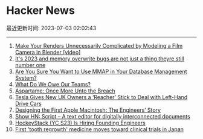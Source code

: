 # Hacker News

最近更新时间: 2023-07-03 02:02:43

--- 
1. [Make Your Renders Unnecessarily Complicated by Modeling a Film Camera in Blender [video]](https://www.youtube.com/watch?v=YE9rEQAGpLw) 
2. [It's 2023 and memory overwrite bugs are not just a thing theyre still number one](https://www.theregister.com/2023/06/29/cwe_top_25_2023/) 
3. [Are You Sure You Want to Use MMAP in Your Database Management System?](https://db.cs.cmu.edu/mmap-cidr2022/) 
4. [What Do We Owe Our Teams?](https://www.mironov.com/owe/) 
5. [Aspartame: Once More Unto the Breach](https://dynomight.net/aspartame/) 
6. [Tesla Gives New UK Owners a ‘Reacher’ Stick to Deal with Left-Hand Drive Cars](https://www.carscoops.com/2023/06/tesla-seriously-gives-uk-owners-reacher-stick-after-cancelling-right-hand-drive-cars/) 
7. [Designing the First Apple Macintosh: The Engineers’ Story](https://spectrum.ieee.org/apple-macintosh) 
8. [Show HN: Script – A text editor for digitally interconnected documents](https://www.use-script.com) 
9. [HockeyStack (YC S23) Is Hiring Founding Engineers](https://www.ycombinator.com/companies/hockeystack/jobs/JehKPk7-founding-backend-engineer) 
10. [First 'tooth regrowth' medicine moves toward clinical trials in Japan](https://mainichi.jp/english/articles/20230609/p2a/00m/0sc/026000c) 
